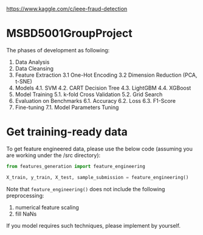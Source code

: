 https://www.kaggle.com/c/ieee-fraud-detection
# MSBD5001GroupProject
The phases of development as following:
1. Data Analysis
2. Data Cleansing
3. Feature Extraction
3.1 One-Hot Encoding
3.2 Dimension Reduction (PCA, t-SNE)
4. Models
4.1. SVM
4.2. CART Decision Tree
4.3. LightGBM
4.4. XGBoost
5. Model Training
5.1. k-fold Cross Validation
5.2. Grid Search
6. Evaluation on Benchmarks
6.1. Accuracy
6.2. Loss
6.3. F1-Score
7. Fine-tuning
7.1. Model Parameters Tuning

# Get training-ready data
To get feature engineered data, please use the below code (assuming you are working under the /src directory):


```python
from features_generation import feature_engineering

X_train, y_train, X_test, sample_submission = feature_engineering()
```

Note that `feature_engineering()` does not include the following preprocessing:
1. numerical feature scaling
2. fill NaNs

If you model requires such techniques, please implement by yourself.